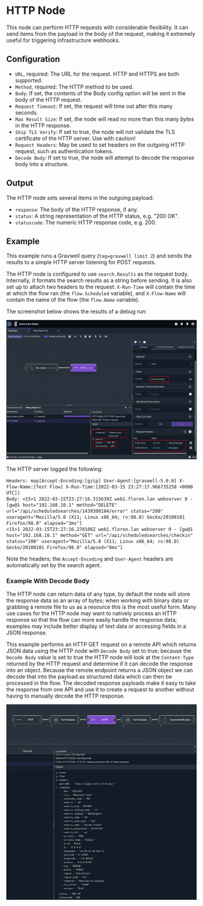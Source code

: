 # HTTP Node

This node can perform HTTP requests with considerable flexibility. It can send items from the payload in the body of the request, making it extremely useful for triggering infrastructure webhooks.

## Configuration

* `URL`, required: The URL for the request. HTTP and HTTPS are both supported.
* `Method`, required: The HTTP method to be used.
* `Body`: If set, the contents of the Body config option will be sent in the body of the HTTP request.
* `Request Timeout`: If set, the request will time out after this many seconds.
* `Max Result Size`: If set, the node will read no more than this many *bytes* in the HTTP response.
* `Skip TLS Verify`: If set to true, the node will not validate the TLS certificate of the HTTP server. Use with caution!
* `Request Headers`: May be used to set headers on the outgoing HTTP request, such as authentication tokens.
* `Decode Body`: If set to true, the node will attempt to decode the response body into a structure.

## Output

The HTTP node sets several items in the outgoing payload:

* `response`: The body of the HTTP response, if any.
* `status`: A string representation of the HTTP status, e.g. "200 OK".
* `statuscode`: The numeric HTTP response code, e.g. 200.


## Example

This example runs a Gravwell query (`tag=gravwell limit 2`) and sends the results to a simple HTTP server listening for POST requests.

The HTTP node is configured to use `search.Results` as the request body. Internally, it formats the search results as a string before sending. It is also set up to attach two headers to the request: `X-Run-Time` will contain the time at which the flow ran (the `flow.Scheduled` variable), and `X-Flow-Name` will contain the name of the flow (the `flow.Name` variable).

The screenshot below shows the results of a debug run:

![](http-example.png)

The HTTP server logged the following:

```
Headers: map[Accept-Encoding:[gzip] User-Agent:[gravwell-5.0.0] X-Flow-Name:[Test Flow] X-Run-Time:[2022-03-15 23:27:17.966735258 +0000 UTC]]
Body: <15>1 2022-03-15T23:27:16.315639Z web1.floren.lan webserver 0 - [gw@1 host="192.168.10.1" method="DELETE" url="/api/scheduledsearches/1439300184/error" status="200" useragent="Mozilla/5.0 (X11; Linux x86_64; rv:98.0) Gecko/20100101 Firefox/98.0" elapsed="3ms"]
<15>1 2022-03-15T23:27:16.278106Z web1.floren.lan webserver 0 - [gw@1 host="192.168.10.1" method="GET" url="/api/scheduledsearches/checkin" status="200" useragent="Mozilla/5.0 (X11; Linux x86_64; rv:98.0) Gecko/20100101 Firefox/98.0" elapsed="0ms"]
```

Note the headers; the `Accept-Encoding` and `User-Agent` headers are automatically set by the search agent.

### Example With Decode Body

The HTTP node can return data of any type, by default the node will store the response data as an array of bytes; when working with binary data or grabbing a remote file to us as a resource this is the most useful form.  Many use cases for the HTTP node may want to natively process an HTTP response so that the flow can more easily handle the response data; examples may include better display of text data or accessing fields in a JSON response.

This example performs an HTTP GET request on a remote API which returns JSON data using the HTTP node with `Decode Body` set to true; because the `Decode Body` value is set to true the HTTP node will look at the `Content-Type` returned by the HTTP request and determine if it can decode the response into an object.   Because the remote endpoint returns a JSON object we can decode that into the payload as structured data which can then be processed in the flow.  The decoded response payloads make it easy to take the response from one API and use it to create a request to another without having to manually decode the HTTP response. 

![](http_api_example.png)
